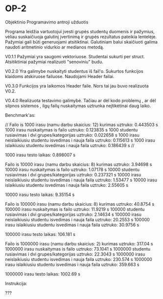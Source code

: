 # OP-2
Objektinio Programavimo antroji užduotis


Programa leidžia vartuotojui įvesti grupės studentų duomenis ir pažymius, vėliau suskaičiuoja galutinį įvertinimą ir grupės rezultatus pateikia lentelėje. Pažymiai gali būti generuojami atsitiktinai. Galutiniam balui skaičiuoti galima naudoti aritmetinio vidurkio ar medianos metodą.

V0.1.1 Pažymiai yra saugomi vektoriuose. Studentai sukurti per struct. Atsitiktiniai pažymiai realizuoti "senoviniu" budu.

V0.2.0 Yra galimybe nuskaityti studentus iš fail'o. Sukurtos funkcijos klaidoms atskiruose failuose. Naudojami Header failai.

V0.3.0 Funkcijos yra laikomos Header faile. Nors tai jau buvo realizuota V0.2.

V0.4.0 Realizuota testavimo galimybė. Tačiau ar dėl kodo problemų , ar dėl silpnos sistemos , ilgų failų nuskaitymas uztrunka neįtikėtinai daug laiko.

Benchmark'as:

//
Failo is 1000 irasu (namu darbu skaicius: 12) kurimas uztruko: 0.443503 s
1000 irasu nuskaitymas is failo uztruko: 0.123835 s
1000 studentu rusiavimas i dvi grupes/kategorijas uztruko: 0.022658 s
1000 irasu neislaikiusiu studentu isvedimas i nauja faila uztruko: 0.115613 s
1000 irasu islaikiusiu studentu isvedimas i nauja faila uztruko: 0.186439 s
//

1000 irasu testo laikas: 0.898007 s

Failo is 10000 irasu (namu darbu skaicius: 8) kurimas uztruko: 3.94698 s
10000 irasu nuskaitymas is failo uztruko: 1.07178 s
10000 studentu rusiavimas i dvi grupes/kategorijas uztruko: 0.237321 s
10000 irasu neislaikiusiu studentu isvedimas i nauja faila uztruko: 1.53477 s
10000 irasu islaikiusiu studentu isvedimas i nauja faila uztruko: 2.55605 s

10000 irasu testo laikas: 9.35154 s

Failo is 100000 irasu (namu darbu skaicius: 8) kurimas uztruko: 40.8754 s
100000 irasu nuskaitymas is failo uztruko: 11.9219 s
100000 studentu rusiavimas i dvi grupes/kategorijas uztruko: 2.14634 s
100000 irasu neislaikiusiu studentu isvedimas i nauja faila uztruko: 20.2553 s
100000 irasu islaikiusiu studentu isvedimas i nauja faila uztruko: 30.9756 s

100000 irasu testo laikas: 106.181 s

Failo is 1000000 irasu (namu darbu skaicius: 2) kurimas uztruko: 317.04 s
1000000 irasu nuskaitymas is failo uztruko: 73.1041 s
1000000 studentu rusiavimas i dvi grupes/kategorijas uztruko: 22.3043 s
1000000 irasu neislaikiusiu studentu isvedimas i nauja faila uztruko: 230.574 s
1000000 irasu islaikiusiu studentu isvedimas i nauja faila uztruko: 359.663 s

1000000 irasu testo laikas: 1002.69 s

Instrukcija:

???
